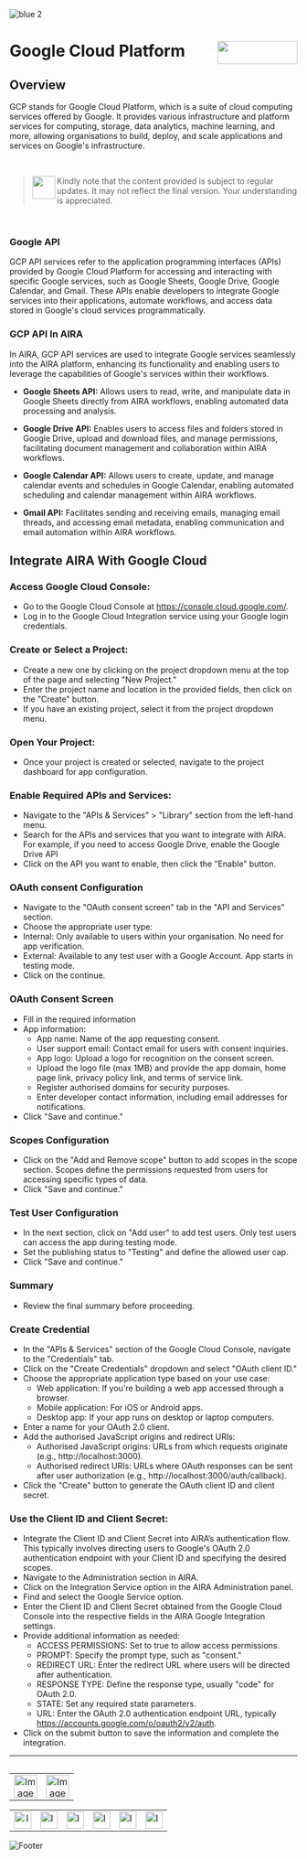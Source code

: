 ![blue 2](https://github.com/airacommunity/AIRA-User-Guide/assets/153823636/d8d04150-3b32-4b48-8485-07dc3c67fbaa)
# Google Cloud Platform <img align="right" width="140" height="40" src="https://github.com/airacommunity/AIRA-User-Guide-Images/blob/main/ARIA%20Logo%202.png?raw=true">

## Overview
GCP stands for Google Cloud Platform, which is a suite of cloud computing services offered by Google. It provides various infrastructure and platform services for computing, storage, data analytics, machine learning, and more, allowing organisations to build, deploy, and scale applications and services on Google's infrastructure.


<br>

> <img align="left" width="40" height="40" src="https://github.com/airacommunity/AIRA-User-Guide-Images/blob/main/icon-caution.jpg?raw=true"> Kindly note that the content provided is subject to regular updates. It may not reflect the final version. Your understanding is appreciated.

<br>

### Google API

GCP API services refer to the application programming interfaces (APIs) provided by Google Cloud Platform for accessing and interacting with specific Google services, such as Google Sheets, Google Drive, Google Calendar, and Gmail. These APIs enable developers to integrate Google services into their applications, automate workflows, and access data stored in Google's cloud services programmatically.

### GCP API In AIRA
In AIRA, GCP API services are used to integrate Google services seamlessly into the AIRA platform, enhancing its functionality and enabling users to leverage the capabilities of Google's services within their workflows. 

- **Google Sheets API:** Allows users to read, write, and manipulate data in Google Sheets directly from AIRA workflows, enabling automated data processing and analysis.

- **Google Drive API:** Enables users to access files and folders stored in Google Drive, upload and download files, and manage permissions, facilitating document management and collaboration within AIRA workflows.

- **Google Calendar API:** Allows users to create, update, and manage calendar events and schedules in Google Calendar, enabling automated scheduling and calendar management within AIRA workflows.

- **Gmail API:** Facilitates sending and receiving emails, managing email threads, and accessing email metadata, enabling communication and email automation within AIRA workflows.


## Integrate AIRA With Google Cloud

### Access Google Cloud Console:
- Go to the Google Cloud Console at https://console.cloud.google.com/.
- Log in to the Google Cloud Integration service using your Google login credentials.

### Create or Select a Project:
- Create a new one by clicking on the project dropdown menu at the top of the page and selecting "New Project."
- Enter the project name and location in the provided fields, then click on the "Create" button.
- If you have an existing project, select it from the project dropdown menu.

### Open Your Project:
- Once your project is created or selected, navigate to the project dashboard for app configuration.

### Enable Required APIs and Services:
- Navigate to the "APIs & Services" > "Library" section from the left-hand menu.
- Search for the APIs and services that you want to integrate with AIRA. For example, if you need to access Google Drive, enable the Google Drive API
- Click on the API you want to enable, then click the "Enable" button.

### OAuth consent Configuration 
- Navigate to the "OAuth consent screen" tab in the "API and Services" section.
- Choose the appropriate user type:
- Internal: Only available to users within your organisation. No need for app verification.
- External: Available to any test user with a Google Account. App starts in testing mode.
- Click on the continue.

### OAuth Consent Screen
- Fill in the required information
- App information:
  - App name: Name of the app requesting consent.
  - User support email: Contact email for users with consent inquiries.
  - App logo: Upload a logo for recognition on the consent screen.
  - Upload the logo file (max 1MB) and provide the app domain, home page link, privacy policy link, and terms of service link.
  - Register authorised domains for security purposes.
  - Enter developer contact information, including email addresses for notifications.
- Click "Save and continue."

### Scopes Configuration 
- Click on the "Add and Remove scope" button to add scopes in the scope section. Scopes define the permissions requested from users for accessing specific types of data.
- Click "Save and continue."

### Test User Configuration 
- In the next section, click on "Add user" to add test users. Only test users can access the app during testing mode.
- Set the publishing status to "Testing" and define the allowed user cap.
- Click "Save and continue."

### Summary
- Review the final summary before proceeding.

### Create Credential
- In the "APIs & Services" section of the Google Cloud Console, navigate to the "Credentials" tab.
- Click on the "Create Credentials" dropdown and select "OAuth client ID."
- Choose the appropriate application type based on your use case:
  - Web application: If you're building a web app accessed through a browser.
  - Mobile application: For iOS or Android apps.
  - Desktop app: If your app runs on desktop or laptop computers.
- Enter a name for your OAuth 2.0 client.
- Add the authorised JavaScript origins and redirect URIs:
  - Authorised JavaScript origins: URLs from which requests originate (e.g., http://localhost:3000).
  - Authorised redirect URIs: URLs where OAuth responses can be sent after user authorization (e.g., http://localhost:3000/auth/callback).
- Click the "Create" button to generate the OAuth client ID and client secret.


### Use the Client ID and Client Secret:
- Integrate the Client ID and Client Secret into AIRA’s authentication flow. This typically involves directing users to Google's OAuth 2.0 authentication endpoint with your Client ID and specifying the desired scopes.
- Navigate to the Administration section in AIRA.
- Click on the Integration Service option in the AIRA Administration panel.
- Find and select the Google Service option.
- Enter the Client ID and Client Secret obtained from the Google Cloud Console into the respective fields in the AIRA Google Integration settings.
- Provide additional information as needed:
  - ACCESS PERMISSIONS: Set to true to allow access permissions.
  - PROMPT: Specify the prompt type, such as "consent."
  - REDIRECT URL: Enter the redirect URL where users will be directed after authentication.
  - RESPONSE TYPE: Define the response type, usually "code" for OAuth 2.0.
  - STATE: Set any required state parameters.
  - URL: Enter the OAuth 2.0 authentication endpoint URL, typically https://accounts.google.com/o/oauth2/v2/auth.
- Click on the submit button to save the information and complete the integration.

----


<table align="right" border="0">
    <tr>
      <td align="center"><a href="https://aira.fr/"><img src="https://github.com/airacommunity/AIRA-User-Guide-Images/blob/main/icon-previous.png" alt="Image 5" width="40" height="40"></a></td>
      <td align="center"><a href="https://aira.fr/"><img src="https://github.com/airacommunity/AIRA-User-Guide-Images/blob/main/icon-next.png" alt="Image 5" width="40" height="40"></a></td>
    </tr>
</table>

<br>
<br>
<br>

<table border="0" align="center">
  <tr>
    <td align="center"><a href="https://aira.fr/"><img src="https://github.com/airacommunity/AIRA-User-Guide-Images/blob/main/icon-website.png?raw=true" alt="Image 5" width="30" height="30"></a></td>
    <td><a href="https://www.linkedin.com/company/aira-rpa/"><img src="https://github.com/airacommunity/AIRA-User-Guide-Images/blob/main/icon%20-%20linkedin.png?raw=true" alt="Image 1" width="30" height="30"></a></td>
    <td><a href="https://www.instagram.com/connect_aira/"><img src="https://github.com/airacommunity/AIRA-User-Guide-Images/blob/main/icon-instagram.png?raw=true" alt="Image 2" width="30" height="30"></a></td>
    <td><a href="https://www.youtube.com/channel/UCHHCcwQrx-_19sAhu-2R4ww"><img src="https://github.com/airacommunity/AIRA-User-Guide-Images/blob/main/icon%20-%20youtube.png?raw=true" alt="Image 3" width="30" height="30"></a></td>
    <td><a href="https://twitter.com/Aira_RPA"><img src="https://github.com/airacommunity/AIRA-User-Guide-Images/blob/main/icon%20-%20twitter.png?raw=true" alt="Image 4" width="30" height="30"></a></td>
    <td><a href="mailto:connect@aira.fr"><img src="https://github.com/airacommunity/AIRA-User-Guide-Images/blob/main/icon%20-%20gmail.png?raw=true" alt="Image 6" width="30" height="30"></a></td>
  </tr>
</table>


![Footer](https://github.com/airacommunity/AIRA-User-Guide/assets/153823636/6bb25f04-ad9c-476c-b653-c3c1dac1a868)

